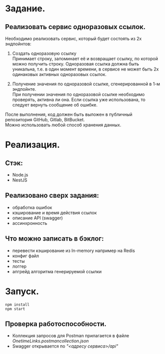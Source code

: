 # Задание.

## Реализовать сервис одноразовых ссылок.
Необходимо реализовать сервис, который будет состоять из 2х эндпойнтов:       
       
1. Создать одноразовую ссылку       
Принимает строку, запоминает её и возвращает ссылку, по которой можно получить строку.
Одноразовая ссылка должна быть уникальна, т.е. в один момент времени, в сервисе не может быть 2х одинаковых активных одноразовых ссылок.       
       
2. Получение значения по одноразовой ссылке, сгенерированной в 1-м эндпойнте.       
При получении значения по одноразовой ссылке необходимо проверять, активна ли она. 
Если ссылка уже использована, то следует вернуть сообщение об ошибке.       

После выполнения, код должен быть выложен в публичный репозитория GitHub, Gitlab, BitBucket.       
Можно использовать любой способ хранения данных.

# Реализация.

## Стэк:
- Node.js
- NestJS

## Реализовано сверх задания:
- обработка ошибок
- кэширование и время действия ссылок
- описание API (swagger)
- ассинхронность

## Что можно записать в бэклог:
- перевести кэширование из In-memory например на Redis
- конфиг файл
- тесты
- логгер
- апгрейд алгоритма генерируемой ссылки

# Запуск.

```
npm install
npm start
```

## Проверка работоспособности.

* Коллекция запросов для Postman прилагается в файле _OnetimeLinks.postmancollection.json_
* Swagger открывается по _"<адресу сервиса>/api"_
